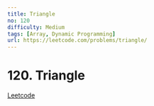 ```yaml
---
title: Triangle
no: 120
difficulty: Medium
tags: [Array, Dynamic Programming]
url: https://leetcode.com/problems/triangle/
---
```


# 120. Triangle

[Leetcode](https://leetcode.com/problems/triangle/)

